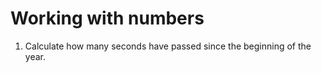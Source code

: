 # Working with numbers

1. Calculate how many seconds have passed since the beginning of the year.


